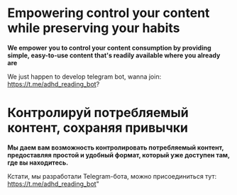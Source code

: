 # Empowering control your content while preserving your habits
**We empower you to control your content consumption by providing simple, easy-to-use content that's readily available where you already are**

We just happen to develop telegram bot, wanna join: https://t.me/adhd_reading_bot?


# Контролируй потребляемый контент, сохраняя привычки
**Мы даем вам возможность контролировать потребляемый контент, предоставляя простой и удобный формат, который уже доступен там, где вы находитесь.**

Кстати, мы разработали Telegram-бота, можно присоединиться тут: https://t.me/adhd_reading_bot"
